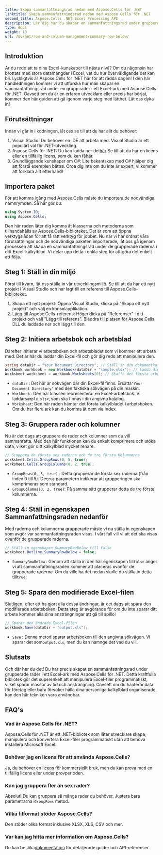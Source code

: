 ```yaml
---
title: Skapa sammanfattningsrad nedan med Aspose.Cells för .NET
linktitle: Skapa sammanfattningsrad nedan med Aspose.Cells för .NET
second_title: Aspose.Cells .NET Excel Processing API
description: Lär dig hur du skapar en sammanfattningsrad under grupperade rader i Excel med Aspose.Cells för .NET. Steg-för-steg-guide ingår.
type: docs
weight: 13
url: /sv/net/row-and-column-management/summary-row-below/
---
```

## Introduktion
Är du redo att ta dina Excel-kunskaper till nästa nivå? Om du någonsin har brottats med stora datamängder i Excel, vet du hur överväldigande det kan bli. Lyckligtvis är Aspose.Cells för .NET här för att rädda dagen! I den här handledningen kommer vi att utforska hur man skapar en sammanfattningsrad under en grupp rader i ett Excel-ark med Aspose.Cells för .NET. Oavsett om du är en erfaren utvecklare eller precis har börjat, kommer den här guiden att gå igenom varje steg med lätthet. Låt oss dyka in!
## Förutsättningar
Innan vi går in i kodningen, låt oss se till att du har allt du behöver:
1. Visual Studio: Du behöver en IDE att arbeta med. Visual Studio är ett populärt val för .NET-utveckling.
2.  Aspose.Cells för .NET: Du kan ladda ner det[här](https://releases.aspose.com/cells/net/) Se till att du har en licens eller en tillfällig licens, som du kan få[här](https://purchase.aspose.com/temporary-license/).
3. Grundläggande kunskaper om C#: Lite bekantskap med C# hjälper dig att förstå exemplen bättre. Oroa dig inte om du inte är expert; vi kommer att förklara allt efterhand!
## Importera paket
För att komma igång med Aspose.Cells måste du importera de nödvändiga namnrymden. Så här gör du:
```csharp
using System.IO;
using Aspose.Cells;
```
Den här raden låter dig komma åt klasserna och metoderna som tillhandahålls av Aspose.Cells-biblioteket. Det är som att öppna verktygslådan för att få rätt verktyg för jobbet. 
Nu när vi har ordnat våra förutsättningar och de nödvändiga paketen importerade, låt oss gå igenom processen att skapa en sammanfattningsrad under de grupperade raderna i ditt Excel-kalkylblad. Vi delar upp detta i enkla steg för att göra det enkelt att följa.
## Steg 1: Ställ in din miljö
Först till kvarn, låt oss ställa in vår utvecklingsmiljö. Se till att du har ett nytt projekt i Visual Studio och har lagt till en referens till Aspose.Cells-biblioteket.
1. Skapa ett nytt projekt: Öppna Visual Studio, klicka på "Skapa ett nytt projekt" och välj en konsolapplikation.
2. Lägg till Aspose.Cells-referens: Högerklicka på "Referenser" i ditt projekt och välj "Lägg till referens". Bläddra till platsen för Aspose.Cells DLL du laddade ner och lägg till den.
## Steg 2: Initiera arbetsbok och arbetsblad
Därefter initierar vi arbetsboken och arbetsbladet som vi kommer att arbeta med. Det är här du laddar din Excel-fil och gör dig redo att manipulera den.
```csharp
string dataDir = "Your Document Directory"; // Ställ in din dokumentkatalog
Workbook workbook = new Workbook(dataDir + "sample.xlsx"); // Ladda din Excel-fil
Worksheet worksheet = workbook.Worksheets[0]; // Skaffa det första arbetsbladet
```
- `dataDir` : Det här är sökvägen där din Excel-fil finns. Ersätta`"Your Document Directory"` med den faktiska sökvägen på din maskin.
- `Workbook` : Den här klassen representerar en Excel-arbetsbok. Vi laddar`sample.xlsx`, som ska finnas i din angivna katalog.
- `Worksheet`: Den här raden hämtar det första kalkylbladet i arbetsboken. Om du har flera ark kan du komma åt dem via index.
## Steg 3: Gruppera rader och kolumner
Nu är det dags att gruppera de rader och kolumner som du vill sammanfatta. Med den här funktionen kan du enkelt komprimera och utöka data, vilket gör ditt kalkylblad mycket renare.
```csharp
// Gruppera de första sex raderna och de tre första kolumnerna
worksheet.Cells.GroupRows(0, 5, true);
worksheet.Cells.GroupColumns(0, 2, true);
```
- `GroupRows(0, 5, true)` : Detta grupperar de första sex raderna (från index 0 till 5). De`true` parametern indikerar att grupperingen ska komprimeras som standard.
- `GroupColumns(0, 2, true)`: På samma sätt grupperar detta de tre första kolumnerna.
## Steg 4: Ställ in egenskapen Sammanfattningsraden nedanför
Med raderna och kolumnerna grupperade måste vi nu ställa in egenskapen som avgör var sammanfattningsraden visas. I vårt fall vill vi att det ska visas ovanför de grupperade raderna.
```csharp
// Ställ in egenskapen SummaryRowBelow till false
worksheet.Outline.SummaryRowBelow = false;
```
- `SummaryRowBelow` : Genom att ställa in den här egenskapen till`false` anger vi att sammanfattningsraden kommer att placeras ovanför de grupperade raderna. Om du ville ha det nedan skulle du ställa in detta till`true`.
## Steg 5: Spara den modifierade Excel-filen
Slutligen, efter att ha gjort alla dessa ändringar, är det dags att spara den modifierade arbetsboken. Detta steg är avgörande för om du inte sparar ditt arbete kommer alla dina ansträngningar att gå till spillo!
```csharp
// Sparar den ändrade Excel-filen
workbook.Save(dataDir + "output.xls");
```
- `Save` : Denna metod sparar arbetsboken till den angivna sökvägen. Vi sparar det som`output.xls`, men du kan namnge det vad du vill.
## Slutsats
Och där har du det! Du har precis skapat en sammanfattningsrad under grupperade rader i ett Excel-ark med Aspose.Cells för .NET. Detta kraftfulla bibliotek gör det superenkelt att manipulera Excel-filer programmatiskt, vilket sparar massor av tid och ansträngning. Oavsett om du hanterar data för företag eller bara försöker hålla dina personliga kalkylblad organiserade, kan den här tekniken vara användbar.
## FAQ's
### Vad är Aspose.Cells för .NET?  
Aspose.Cells för .NET är ett .NET-bibliotek som låter utvecklare skapa, manipulera och konvertera Excel-filer programmatiskt utan att behöva installera Microsoft Excel.
### Behöver jag en licens för att använda Aspose.Cells?  
Ja, du behöver en licens för kommersiellt bruk, men du kan prova med en tillfällig licens eller under provperioden.
### Kan jag gruppera fler än sex rader?  
 Absolut! Du kan gruppera så många rader du behöver. Justera bara parametrarna i`GroupRows` metod.
### Vilka filformat stöder Aspose.Cells?  
Den stöder olika format inklusive XLSX, XLS, CSV och mer.
### Var kan jag hitta mer information om Aspose.Cells?  
 Du kan besöka[dokumentation](https://reference.aspose.com/cells/net/) för detaljerade guider och API-referenser.
